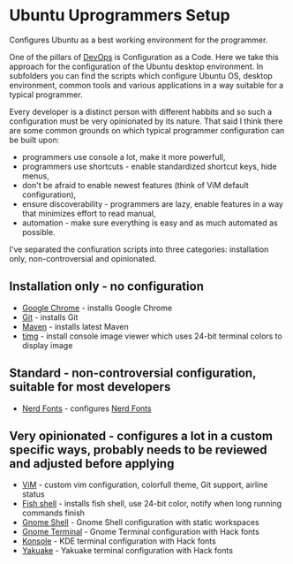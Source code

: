 # Ubuntu Uprogrammers Setup
Configures Ubuntu as a best working environment for the programmer.

One of the pillars of [DevOps](https://martinfowler.com/bliki/DevOpsCulture.html) is Configuration as a Code.
Here we take this approach for the configuration of the Ubuntu desktop environment. In subfolders you can find the scripts
which configure Ubuntu OS, desktop environment, common tools and various applications in a way suitable
for a typical programmer.

Every developer is a distinct person with different habbits and so such a configuration must be very opinionated by its nature.
That said I think there are some common grounds on which typical programmer configuration can be built upon:
* programmers use console a lot, make it more powerfull,
* programmers use shortcuts - enable standardized shortcut keys, hide menus,
* don't be afraid to enable newest features (think of ViM default configuration),
* ensure discoverability - programmers are lazy, enable features in a way that minimizes effort to read manual,
* automation - make sure everything is easy and as much automated as possible.

I've separated the confiuration scripts into three categories: installation only, non-controversial and opinionated. 

## Installation only - no configuration
* [Google Chrome](google_chrome/) - installs Google Chrome
* [Git](git/) - installs Git
* [Maven](maven/) - installs latest Maven
* [timg](timg/) - install console image viewer which uses 24-bit terminal colors to display image

## Standard - non-controversial configuration, suitable for most developers
* [Nerd Fonts](nerd_fonts/) - configures [Nerd Fonts](https://github.com/ryanoasis/nerd-fonts)

## Very opinionated - configures a lot in a custom specific ways, probably needs to be reviewed and adjusted before applying
* [ViM](vim/) - custom vim configuration, colorfull theme, Git support, airline status
* [Fish shell](fish_shell/) - installs fish shell, use 24-bit color, notify when long running commands finish
* [Gnome Shell](gnome_shell/) - Gnome Shell configuration with static workspaces
* [Gnome Terminal](gnome_terminal/) - Gnome Terminal configuration with Hack fonts
* [Konsole](konsole/) - KDE terminal configuration with Hack fonts
* [Yakuake](yakuake/) - Yakuake terminal configuration with Hack fonts
